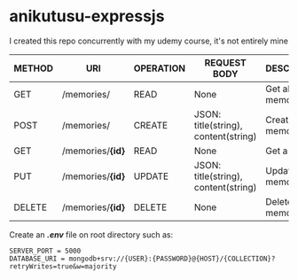 # anikutusu-expressjs

I created this repo concurrently with my udemy course, it's not entirely mine  

| METHOD 	| URI                	| OPERATION 	| REQUEST BODY                         	| DESCRIPTION      	|
|--------	    |--------------------  	|-----------	    |--------------------------------------	|------------------	|
| GET       	| /memories/          	| READ           	| None                                 	            | Get all memories 	|
| POST     	| /memories/             	| CREATE      	| JSON: title(string), content(string) | Create a memory  	|
| GET       	| /memories/**{id}**  | READ          	| None                                 	            | Get a memory      	|
| PUT       	| /memories/**{id}**  | UPDATE      | JSON: title(string), content(string)  | Update a memory  	|
| DELETE 	| /memories/**{id}** 	| DELETE    	| None                                 	             | Delete a memory  	|

Create an ***.env*** file on root directory such as:

    SERVER_PORT = 5000
    DATABASE_URI = mongodb+srv://{USER}:{PASSWORD}@{HOST}/{COLLECTION}?retryWrites=true&w=majority
